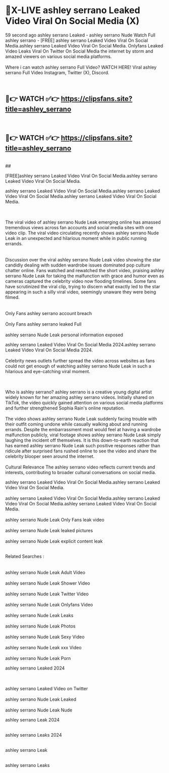 # 🔴X-LIVE ashley serrano Leaked Video Viral On Social Media (X)<br>


59 second ago ashley serrano Leaked  - ashley serrano Nude  Watch Full ashley serrano - [FREE] ashley serrano Leaked Video Viral On Social Media.ashley serrano Leaked Video Viral On Social Media.   Onlyfans Leaked Video Leaks Viral On Twitter On Social Media the internet by storm and amazed viewers on various social media platforms. <br><br>
Where i can watch ashley serrano Full Video? WATCH HERE! Viral ashley serrano Full Video Instagram, Twitter (X), Discord. <br>


 <br>

##  🔴👉 WATCH ✅👉  <a href="https://clipsfans.site?title=ashley_serrano&ref=git">https://clipsfans.site?title=ashley_serrano</a> <br>
  <br>

##  🔴👉 WATCH ✅👉  <a href="https://clipsfans.site?title=ashley_serrano&ref=git">https://clipsfans.site?title=ashley_serrano</a> <br>
  <br>
  ##



[FREE]ashley serrano Leaked Video Viral On Social Media.ashley serrano Leaked Video Viral On Social Media. <br>

ashley serrano Leaked Video Viral On Social Media.ashley serrano Leaked Video Viral On Social Media.ashley serrano Leaked Video Viral On Social Media. <br>


  <br>

  <br>
The viral video of ashley serrano Nude Leak emerging online has amassed tremendous views across fan accounts and social media sites with one video clip. The viral video circulating recently shows ashley serrano Nude Leak in an unexpected and hilarious moment while in public running errands.<br>
<br>


<br>
Discussion over the viral ashley serrano Nude Leak video showing the star candidly dealing with sudden wardrobe issues dominated pop culture chatter online. Fans watched and rewatched the short video, praising ashley serrano Nude Leak for taking the malfunction with grace and humor even as cameras captured the celebrity video now flooding timelines. Some fans have scrutinized the viral clip, trying to discern what exactly led to the star appearing in such a silly viral video, seemingly unaware they were being filmed.<br>
<br>
<br> 
Only Fans ashley serrano account breach<br>
<br>
Only Fans ashley serrano leaked Full <br>
<br>
ashley serrano Nude Leak personal information exposed<br>

ashley serrano Leaked Video Viral On Social Media 2024.ashley serrano Leaked Video Viral On Social Media 2024. <br>
<br>
Celebrity news outlets further spread the video across websites as fans could not get enough of watching ashley serrano Nude Leak in such a hilarious and eye-catching viral moment.<br>
<br>

<br>
Who is ashley serrano? ashley serrano is a creative young digital artist widely known for her amazing ashley serrano videos. Initially shared on TikTok, the video quickly gained attention on various social media platforms and further strengthened Sophia Rain's online reputation.<br>
<br>
The video shows ashley serrano Nude Leak suddenly facing trouble with their outfit coming undone while casually walking about and running errands. Despite the embarrassment most would feel at having a wardrobe malfunction publicly, viral footage shows ashley serrano Nude Leak simply laughing the incident off themselves. It is this down-to-earth reaction that has earned ashley serrano Nude Leak such positive responses rather than ridicule after surprised fans rushed online to see the video and share the celebrity blooper seen around the internet.<br>
<br>
Cultural Relevance The ashley serrano video reflects current trends and interests, contributing to broader cultural conversations on social media.<br>

ashley serrano Leaked Video Viral On Social Media.ashley serrano Leaked Video Viral On Social Media.<br>
<br>
ashley serrano Leaked Video Viral On Social Media.ashley serrano Leaked Video Viral On Social Media.ashley serrano Leaked Video Viral On Social Media.<br>
<br>
ashley serrano Nude Leak Only Fans leak video<br>
<br>
ashley serrano Nude Leak leaked pictures<br>
<br>
ashley serrano Nude Leak explicit content leak<br>


<br>
Related Searches :<br>
<br>

<br>
ashley serrano Nude Leak Adult Video<br>
<br>
ashley serrano Nude Leak Shower Video<br>
<br>
ashley serrano Nude Leak Twitter Video<br>
<br>
ashley serrano Nude Leak Onlyfans Video<br>
<br>
ashley serrano Nude Leak Leaks<br>
<br>
ashley serrano Nude Leak Photos<br>

<br>
ashley serrano Nude Leak Sexy Video<br>
<br>
ashley serrano Nude Leak xxx Video<br>
<br>
ashley serrano Nude Leak Porn<br>

ashley serrano  Leaked 2024 <br> <br>
<br>

ashley serrano Leaked Video on Twitter <br>
<br>
ashley serrano Nude Leak Leaked<br>
<br>
ashley serrano Nude Leak Nude<br>


ashley serrano  Leak 2024 <br> <br>



ashley serrano  Leaks 2024 <br> <br>



 
ashley serrano  Leak<br> <br>



ashley serrano  Leaks<br> <br>





</p>




 



</p>











